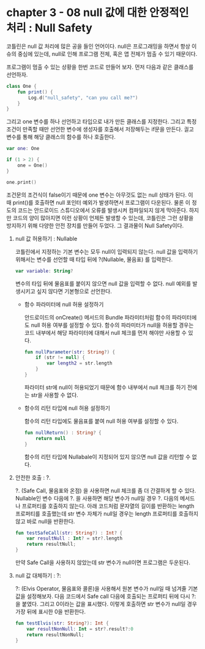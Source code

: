 # chapter 3 - 08 null 값에 대한 안정적인 처리 : Null Safety

코틀린은 null 값 처리에 많은 공을 들인 언어이다. null은 프로그래밍을 하면서 항상 이슈의 중심에 있는데, null로 인해 프로그램 전체, 혹은 앱 전체가 멈출 수 있기 때문이다.

프로그램이 멈출 수 있는 상황을 한번 코드로 만들어 보자. 먼저 다음과 같은 클래스를 선언하자.

```kotlin
class One {
	fun print() {
		Log.d("null_safety", "can you call me?")
	}
}
```

그리고 one 변수를 하나 선언하고 타입으로 내가 만든 클래스를 지정한다. 그리고 특정 조건이 만족할 때만 선언한 변수에 생성자를 호출해서 저장해두는 if문을 만든다. 긜고 변수를 통해 해당 클래스의 함수를 하나 호출한다.

```kotlin
var one: One

if (1 > 2) {
	one = One()
}

one.print()
```

조건문의 조건식이 false이기 때문에 one 변수는 아무것도 없는 null 상태가 된다. 이 때 print()를 호출하면 null 포인터 예외가 발생하면서 프로그램이 다운된다. 물론 이 정도의 코드는 안드로이드 스튜디오에서 오류를 발생시켜 컴파일되지 않게 막아준다. 하지만 코드의 양이 많아지면 이런 상황이 언제든 발생할 수 있는데, 코틀린은 그런 상황을 방지하기 위해 다양한 안전 장치를 만들어 두었다. 그 결과물이 Null Safety이다.

1. null 값 허용하기 : Nullable

    코틀린에서 지정하는 기본 변수는 모두 null이 입력되지 않는다. null 값을 입력하기 위해서는 변수를 선언할 때 타입 뒤에 ?(Nullable, 물음표) 를 입력한다.

    ```kotlin
    var variable: String?
    ```

    변수의 타입 뒤에 물음표를 붙이지 않으면 null 값을 입력할 수 없다. null 예외를 발생시키고 싶지 않다면 기본형으로 선언한다.

    - 함수 파라미터에 null 허용 설정하기

        안드로이드의 onCreate() 메서드의 Bundle 파라미터처럼 함수의 파라미터에도 null 허용 여부를 설정할 수 있다. 함수의 파라미터가 null을 허용할 경우는 코드 내부에서 해당 파라미터에 대해서 null 체크를 먼저 해야만 사용할 수 있다.

        ```kotlin
        fun nullParameter(str: String?) {
        	if (str != null) {
        		var length2 = str.length
        	}
        }
        ```

        파라미터 str에 null이 허용되었기 때문에 함수 내부에서 null 체크를 하기 전에는 str을 사용할 수 없다.

    - 함수의 리턴 타입에 null 허용 설정하기

        함수의 리턴 타입에도 물음표를 붙여 null 허용 여부를 설정할 수 있다.

        ```kotlin
        fun nullReturn() : String? {
        	return null
        }
        ```

        함수의 리턴 타입에 Nullabale이 지정되어 있지 않으면 null 값을 리턴할 수 없다.

2. 안전한 호출 : ?.

    ?. (Safe Call, 물음표와 온점) 을 사용하면 null 체크를 좀 더 간결하게 할 수 있다. Nullable인 변수 다음에 ?. 을 사용하면 해당 변수가 null일 경우 ?. 다음의 메서드나 프로퍼티를 호출하지 않는다. 아래 코드처럼 문자열의 길이를 반환하는 length 프로퍼티를 호출했는데 str 변수 자체가 null일 경우는 length 프로퍼티를 호출하지 않고 바로 null을 반환한다.

    ```kotlin
    fun testSafeCall(str: String?) : Int? {
    	var resultNull : Int? = str?.length
    	return resultNull;
    }
    ```

    만약 Safe Call을 사용하지 않았는데 str 변수가 null이면 프로그램은 두운된다.

3. null 값 대체하기 : ?:

    ?: (Elvis Operator, 물음표와 콜론)을 사용해서 원본 변수가 null일 때 넘겨줄 기본값을 설정해보자. 다음 코드에서 Safe call 다음에 호출되는 프로퍼티 뒤에 다시 ?:을 붙였다. 그리고 0이라는 값을 표시했다. 이렇게 호출하면 str 변수가 null일 경우 가장 뒤에 표시한 0을 반환한다.

    ```kotlin
    fun testElvis(str: String?): Int {
    	var resultNonNull: Int = str?.result?:0
    	return resultNonNull;
    }
    ```
